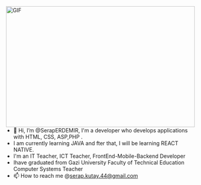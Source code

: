 <img align="right" alt="GIF" src="https://giphy.com/embed/hpXdHPfFI5wTABdDx9"  width="500" height="320" />


- 👋 Hi, I’m @SerapERDEMIR, I'm a developer who develops applications with HTML, CSS, ASP,PHP .
- I am currently learning JAVA and fter that, I will be learning REACT NATIVE.
- I'm an IT Teacher, ICT Teacher, FrontEnd-Mobile-Backend Developer 
- Ihave graduated from Gazi University Faculty of Technical Education Computer Systems Teacher
- 📫 How to reach me @serap.kutay.44@gmail.com


